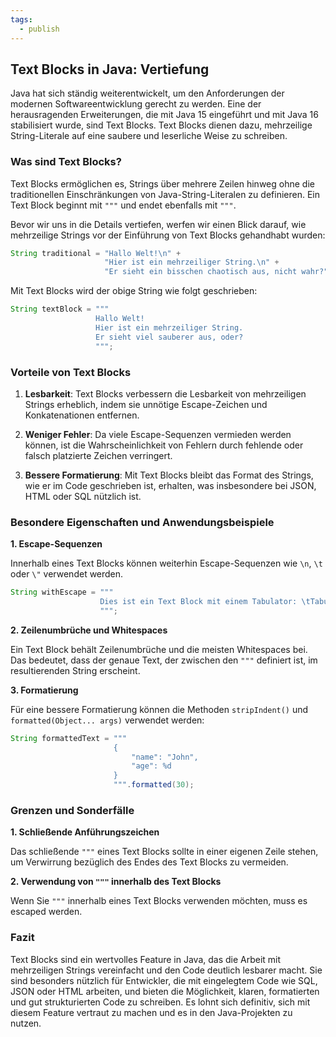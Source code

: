 ```yaml
---
tags:
  - publish
---
```

## **Text Blocks in Java: Vertiefung**

Java hat sich ständig weiterentwickelt, um den Anforderungen der modernen Softwareentwicklung gerecht zu werden. Eine der herausragenden Erweiterungen, die mit Java 15 eingeführt und mit Java 16 stabilisiert wurde, sind Text Blocks. Text Blocks dienen dazu, mehrzeilige String-Literale auf eine saubere und leserliche Weise zu schreiben.

### **Was sind Text Blocks?**

Text Blocks ermöglichen es, Strings über mehrere Zeilen hinweg ohne die traditionellen Einschränkungen von Java-String-Literalen zu definieren. Ein Text Block beginnt mit `"""` und endet ebenfalls mit `"""`.

Bevor wir uns in die Details vertiefen, werfen wir einen Blick darauf, wie mehrzeilige Strings vor der Einführung von Text Blocks gehandhabt wurden:

```java
String traditional = "Hallo Welt!\n" +
                     "Hier ist ein mehrzeiliger String.\n" +
                     "Er sieht ein bisschen chaotisch aus, nicht wahr?";
```

Mit Text Blocks wird der obige String wie folgt geschrieben:

```java
String textBlock = """
                   Hallo Welt!
                   Hier ist ein mehrzeiliger String.
                   Er sieht viel sauberer aus, oder?
                   """;
```

### **Vorteile von Text Blocks**

1. **Lesbarkeit**: Text Blocks verbessern die Lesbarkeit von mehrzeiligen Strings erheblich, indem sie unnötige Escape-Zeichen und Konkatenationen entfernen.

2. **Weniger Fehler**: Da viele Escape-Sequenzen vermieden werden können, ist die Wahrscheinlichkeit von Fehlern durch fehlende oder falsch platzierte Zeichen verringert.

3. **Bessere Formatierung**: Mit Text Blocks bleibt das Format des Strings, wie er im Code geschrieben ist, erhalten, was insbesondere bei JSON, HTML oder SQL nützlich ist.

### **Besondere Eigenschaften und Anwendungsbeispiele**

**1. Escape-Sequenzen**

Innerhalb eines Text Blocks können weiterhin Escape-Sequenzen wie `\n`, `\t` oder `\"` verwendet werden.

```java
String withEscape = """
                    Dies ist ein Text Block mit einem Tabulator: \tTabulator!
                    """;
```

**2. Zeilenumbrüche und Whitespaces**

Ein Text Block behält Zeilenumbrüche und die meisten Whitespaces bei. Das bedeutet, dass der genaue Text, der zwischen den `"""` definiert ist, im resultierenden String erscheint.

**3. Formatierung**

Für eine bessere Formatierung können die Methoden `stripIndent()` und `formatted(Object... args)` verwendet werden:

```java
String formattedText = """
                       {
                           "name": "John",
                           "age": %d
                       }
                       """.formatted(30);
```

### **Grenzen und Sonderfälle**

**1. Schließende Anführungszeichen**

Das schließende `"""` eines Text Blocks sollte in einer eigenen Zeile stehen, um Verwirrung bezüglich des Endes des Text Blocks zu vermeiden.

**2. Verwendung von `"""` innerhalb des Text Blocks**

Wenn Sie `"""` innerhalb eines Text Blocks verwenden möchten, muss es escaped werden.

### **Fazit**

Text Blocks sind ein wertvolles Feature in Java, das die Arbeit mit mehrzeiligen Strings vereinfacht und den Code deutlich lesbarer macht. Sie sind besonders nützlich für Entwickler, die mit eingelegtem Code wie SQL, JSON oder HTML arbeiten, und bieten die Möglichkeit, klaren, formatierten und gut strukturierten Code zu schreiben. Es lohnt sich definitiv, sich mit diesem Feature vertraut zu machen und es in den Java-Projekten zu nutzen.